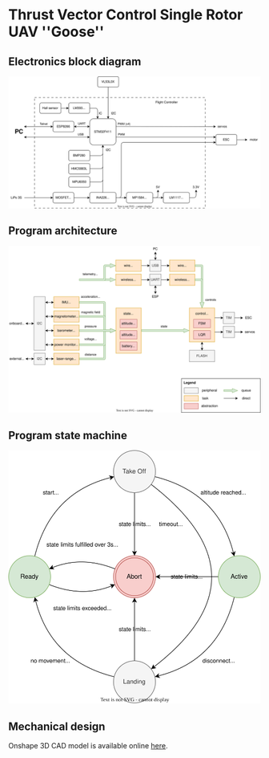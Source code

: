 # Thrust Vector Control Single Rotor UAV ''Goose''

## Electronics block diagram
![Alt text](./docs/electronics_diagram.drawio.svg)

## Program architecture
![Alt text](./docs/program_architecture.drawio.svg)

## Program state machine
![Alt text](./docs/state_machine.drawio.svg)

## Mechanical design
Onshape 3D CAD model is available online [here](https://cad.onshape.com/documents/55f630da79af3dc846c30129/w/294f9dbf9e5691d9e0cefd31/e/d54b9355fb3a412a3e35e838).
